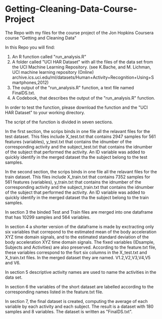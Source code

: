 # Getting-Cleaning-Data-Course-Project
The Repo with my files for the course project of the Jon Hopkins Coursera course "Getting and Cleaning Data"

In this Repo you will find:

1. An R function called "run_analysis.R"
2. A folder called "UCI HAR Dataset" with all the files of the data set from the UCI Machine Learning Repository. (see K.Bache, and M. Lichman, UCI machine learning repository (Online) archive.ics.uci.edu/ml/datasets/Human+Activity+Recognition+Using+Smartphones,2012)
3. The output of the "run_analysis.R" function, a text file named FinalDS.txt.
4. A Codebook, that describes the output of the "run_analysis.R" function.

In order to test the function, please download the function and the "UCI HAR Dataset" to your working directory.

The script of the function is divided in seven sections.

In the first section, the scrips binds in one file all the relavant files for the test dataset. This files include X_test.txt that contains 2947 samples for 561 features (variables), y_test.txt that contains the idnumber of the corresponding activity and the subject_test.txt that contains the idnumber of the subject that performed the activity. An ID variable was added to quickly identify in the merged dataset tha the subject belong to the test samples.

In the second section, the scrips binds in one file all the relavant files for the train dataset. This files include X_train.txt that contains 7352 samples for 561 features (variables), y_train.txt that contains the idnumber of the corresponding activity and the subject_train.txt that contains the idnumber of the subject that performed the activity. An ID variable was added to quickly identify in the merged dataset tha the subject belong to the train samples.

In section 3 the binded Test and Train files are merged into one dataframe that has 10299 samples and 564 variables.

In section 4 a shorter version of the dataframe is made by exctracting only six variables that correpond to the estimated mean of the body acceleration XYZ time domain signals, and to the estimated standard deviation of the body acceleration XYZ time domain signals. The fixed variables (IDsample, Subjects and Activities) are also preserved. According to the feature.txt file, these variables correspond to the fisrt six columns in the X_test.txt and X_train.txt files. In the merged dataset they are named. V1.2,V2,V3,V4,V5 and V6.

In section 5 descriptive activity names are used to name the activities in the data set.

In section 6 the variables of the short dataset are labelled according to the corresponding names listed in the feature.txt file.

In section 7, the final dataset is created, computing the average of each variable by each activity and each subject. The result is a dataset with 180 samples and 8 variables. The dataset is written as "FinalDS.txt".





